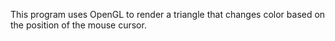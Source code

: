 This program uses OpenGL to render a triangle that changes color based on the position of the mouse cursor.
